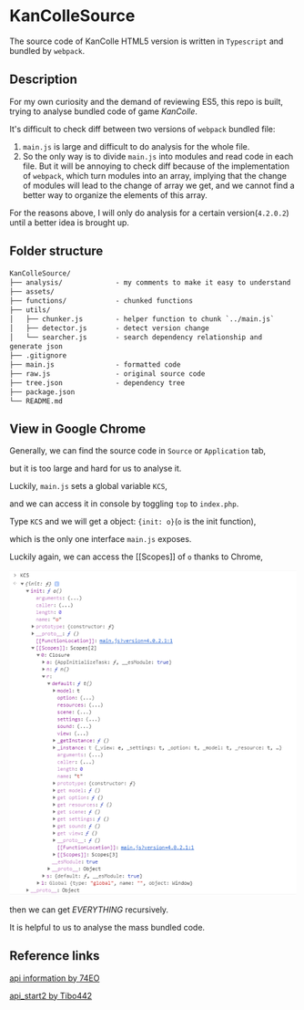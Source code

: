# KanColleSource

The source code of KanColle HTML5 version is written in `Typescript` and bundled by `webpack`.

## Description

For my own curiosity and the demand of reviewing ES5, this repo is built, trying to analyse bundled code of game *KanColle*.

It's difficult to check diff between two versions of `webpack` bundled file:

1. `main.js` is large and difficult to do analysis for the whole file.
2. So the only way is to divide `main.js` into modules and read code in each file. But it will be annoying to check diff 
because of the implementation of `webpack`, which turn modules into an array, implying that the change of modules will lead 
to the change of array we get, and we cannot find a better way to organize the elements of this array.

For the reasons above, I will only do analysis for a certain version(`4.2.0.2`) until a better idea is brought up.

## Folder structure

    KanColleSource/
    ├── analysis/             - my comments to make it easy to understand
    ├── assets/
    ├── functions/            - chunked functions
    ├── utils/
    │   ├── chunker.js        - helper function to chunk `../main.js`
    │   ├── detector.js       - detect version change
    │   └── searcher.js       - search dependency relationship and generate json
    ├── .gitignore
    ├── main.js               - formatted code
    ├── raw.js                - original source code
    ├── tree.json             - dependency tree
    ├── package.json
    └── README.md

## View in Google Chrome

Generally, we can find the source code in `Source` or `Application` tab,

but it is too large and hard for us to analyse it.

Luckily, `main.js` sets a global variable `KCS`,

and we can access it in console by toggling `top` to `index.php`.

Type `KCS` and we will get a object: `{init: o}`(`o` is the init function),

which is the only one interface `main.js` exposes.

Luckily again, we can access the [[Scopes\]\] of `o` thanks to Chrome,

![](assets/console.png)

then we can get *EVERYTHING* recursively.

It is helpful to us to analyse the mass bundled code.

## Reference links

[api information by 74EO](https://github.com/andanteyk/ElectronicObserver/blob/develop/ElectronicObserver/Other/Information/apilist.txt)

[api_start2 by Tibo442](https://github.com/Tibo442/api_start2)
